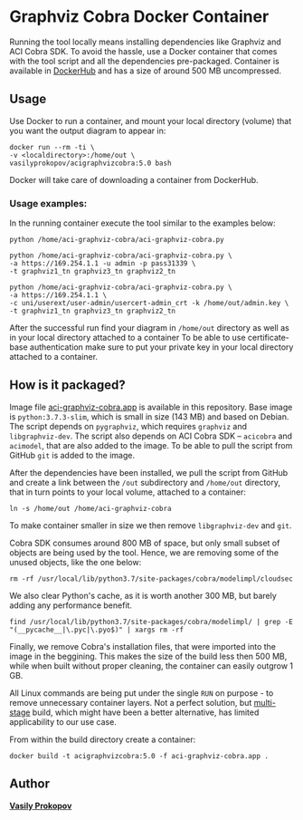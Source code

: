 # Graphviz Cobra Docker Container

Running the tool locally means installing dependencies like Graphviz and ACI Cobra SDK. To avoid the hassle, use a Docker container that comes with the tool script and all the dependencies pre-packaged. Container is available in [DockerHub](https://hub.docker.com/repository/docker/vasilyprokopov/acigraphvizcobra) and has a size of around 500 MB uncompressed.

## Usage

Use Docker to run a container, and mount your local directory (volume) that you want the output diagram to appear in:

```
docker run --rm -ti \
-v <localdirectory>:/home/out \
vasilyprokopov/acigraphvizcobra:5.0 bash
```

Docker will take care of downloading a container from DockerHub.

### Usage examples:

In the running container execute the tool similar to the examples below:

```
python /home/aci-graphviz-cobra/aci-graphviz-cobra.py
```
```
python /home/aci-graphviz-cobra/aci-graphviz-cobra.py \
-a https://169.254.1.1 -u admin -p pass31339 \
-t graphviz1_tn graphviz3_tn graphviz2_tn
```
```
python /home/aci-graphviz-cobra/aci-graphviz-cobra.py \
-a https://169.254.1.1 \
-c uni/userext/user-admin/usercert-admin_crt -k /home/out/admin.key \
-t graphviz1_tn graphviz3_tn graphviz2_tn
```

After the successful run find your diagram in ```/home/out``` directory as well as in your local directory attached to a container
To be able to use certificate-base authentication make sure to put your private key in your local directory attached to a container.

## How is it packaged?
Image file [aci-graphviz-cobra.app](aci-graphviz-cobra.app) is available in this repository.
Base image is ```python:3.7.3-slim```, which is small in size (143 MB) and based on Debian.
The script depends on ```pygraphviz```, which requires ```graphviz``` and ```libgraphviz-dev```.
The script also depends on ACI Cobra SDK – ```acicobra``` and ```acimodel```, that are also added to the image.
To be able to pull the script from GitHub ```git``` is added to the image.

After the dependencies have been installed, we pull the script from GitHub and create a link between the ```/out``` subdirectory and ```/home/out``` directory, that in turn points to your local volume, attached to a container:
```
ln -s /home/out /home/aci-graphviz-cobra
```
To make container smaller in size we then remove ```libgraphviz-dev``` and ```git```.

Cobra SDK consumes around 800 MB of space, but only small subset of objects are being used by the tool. Hence, we are removing some of the unused objects, like the one below:

```
rm -rf /usr/local/lib/python3.7/site-packages/cobra/modelimpl/cloudsec
```
We also clear Python's cache, as it is worth another 300 MB, but barely adding any performance benefit.

```
find /usr/local/lib/python3.7/site-packages/cobra/modelimpl/ | grep -E "(__pycache__|\.pyc|\.pyo$)" | xargs rm -rf
```
Finally, we remove Cobra's installation files, that were imported into the image in the beggining.
This makes the size of the build less then 500 MB, while when built without proper cleaning, the container can easily outgrow 1 GB.

All Linux commands are being put under the single ```RUN``` on purpose - to remove unnecessary container layers. Not a perfect solution, but [multi-stage](https://pythonspeed.com/articles/smaller-python-docker-images/) build, which might have been a better alternative, has limited applicability to our use case.

From within the build directory create a container:

```
docker build -t acigraphvizcobra:5.0 -f aci-graphviz-cobra.app .
```

## Author

[**Vasily Prokopov**](https://github.com/vasilyprokopov)
